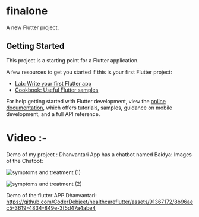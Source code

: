 # finalone

A new Flutter project.

## Getting Started

This project is a starting point for a Flutter application.

A few resources to get you started if this is your first Flutter project:

- [Lab: Write your first Flutter app](https://docs.flutter.dev/get-started/codelab)
- [Cookbook: Useful Flutter samples](https://docs.flutter.dev/cookbook)

For help getting started with Flutter development, view the
[online documentation](https://docs.flutter.dev/), which offers tutorials,
samples, guidance on mobile development, and a full API reference.

# Video :- 
Demo of my project :
Dhanvantari App has a chatbot named Baidya: 
Images of the Chatbot: 

![symptoms and treatment (1)](https://github.com/user-attachments/assets/d44a692d-5aa2-4e6c-b0f7-3f672f9fbfd9)

![symptoms and treatment (2)](https://github.com/user-attachments/assets/337fb47f-b22d-45f7-a355-0b2c547ce631)


Demo of the flutter APP Dhanvantari: 
https://github.com/CoderDebjeet/healthcareflutter/assets/91367172/8b96aec5-3619-4834-849e-3f5d47a4abe4

